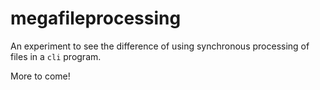 # megafileprocessing

An experiment to see the difference of using synchronous processing of
files in a `cli` program.

More to come!
